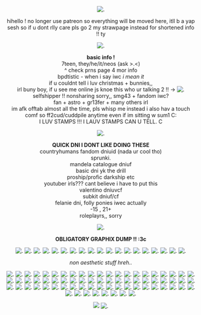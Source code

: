 <p align="center"
  
![.](https://64.media.tumblr.com/5be87049dbb6b99326067bc04022473d/8742a5525a904cb2-32/s2048x3072/40040085fe609943f49d10751f61953d7a1e1ec9.pnj)

<p align="center"
  
hihello ! no longer use patreon so everything will be moved here, itll b a yap sesh so if u dont rlly care pls go 2 my strawpage instead for shortened info !! ty

<p align="center"
  
![.](https://64.media.tumblr.com/eb25c12367403572dcca8d79d0e405d7/754803969c30b9cf-97/s250x400/202152324ab8f52015cc55dbd59cafa39029bef1.gifv)

<p align="center"

**basic info !**
<br>
7teen, they/he/it/neos (ask >.<)
<br>
^ check prns page 4 mor info 
<br>
bpdtistic - when i say iwc *i mean it*
<br>
if u couldnt tell i luv christmas + bunnies,,
<br>
irl buny boy, if u see me online js knoe this who ur talking 2 !! -> ![.](https://64.media.tumblr.com/54b510d0279221e4ca2e0fece5f372b5/cf492c2ab0c22fbd-fb/s75x75_c1/e39f604e787e657242f9ca8e8af53925ecd6d91b.gifv)
<br>
selfshipper !! nonsharing sorry,, smg43 + fandom iwc?
<br>
fan + astro + gr13fer + many others irl
<br>
im afk offtab almost all the time, pls whisp me instead i also hav a touch comf so ff2cud/cuddpile anytime even if im sitting w sum1 C:
<br>
I LUV STAMPS !!! I LAUV STAMPS CAN U TELL. C

<p align="center"
  
![.](https://64.media.tumblr.com/79c3564e49f84aaf8d968a5d3d0eec61/45bc1ad6625bafea-94/s1280x1920/49e8752bda9b8af7a9596e0795aad1bdde3653a3.gifv)

<p align="center"

**QUICK DNI I DONT LIKE DOING THESE**
<br>
countryhumans fandom dniuid (nada ur cool tho)
<br>
sprunki.
<br>
mandela catalogue dniuf
<br>
basic dni yk the drill
<br>
proship/profic darkship etc
<br>
youtuber irls??? cant believe i have to put this
<br>
valentino dniuvcf
<br>
subkit dniuf/cf
<br>
felanie dni, folly ponies iwec actually
<br>
-15 , 21+
<br>
roleplayrs,, sorry

<p align="center"
  
![.](https://64.media.tumblr.com/942e5a452e0cc6a405c5ddd685b09859/1308d9e078ff6f3d-f9/s640x960/333326fb4df1bef0b37f479d9462ebf0bd3b3f68.gifv)

<p align="center"

**OBLIGATORY GRAPHIX DUMP !! :3c**

<p align="center"
  
![.](https://64.media.tumblr.com/34c2170f55083192156a27940f3c4cac/8c49db604b0f3002-02/s100x200/b2d44bf69029f3fb10a50e08af113142cb9522b4.pnj) ![.](https://64.media.tumblr.com/db65fe69232814b36e7cdb2d66de899a/59e4fe077694f48e-29/s100x200/eaf21eb4db705a8d96a48e4f1cf0ce07fccd2bb1.gifv) ![.](https://64.media.tumblr.com/f22f24ed44c82a0730538b1759e2aad6/59e4fe077694f48e-94/s100x200/37327d3e6b1a78389c5b2a87cd53871bacd5511a.pnj) ![.](https://64.media.tumblr.com/ab5d82d54075b35f8156a20bd5ca4c97/47c4d724a89c0276-15/s100x200/58bca4b27607550ed9b2d007d10ded8871477c6c.pnj) ![.](https://64.media.tumblr.com/b07660ee8e715e61011b26db82d74c64/47c4d724a89c0276-c0/s100x200/5cc3b4dc3bda60bfa893fbae0a3301b85148a60b.pnj) ![.](https://64.media.tumblr.com/c67c70cdcab7bf9925ce28769feb5f24/8c49db604b0f3002-a4/s100x200/2e82471bab3f9d9a8b029c7b3e30cf4594fb5836.gifv) ![.](https://64.media.tumblr.com/cf7afc875178a62853e0ee6847577fb3/a2b9a9b92798b874-0a/s100x200/464e87c2400c1fb73b414f6571ad8732ecddbc91.gifv) ![.](https://64.media.tumblr.com/47d3ed3bb924750b7288f5d46880d2c8/704f4ace9de71c4b-bf/s100x200/186711a7876734defaaaa32c3656b5c3ed05acba.pnj) ![.](https://64.media.tumblr.com/40667ae7653ea07a9f03ea87a2fce8ce/905be8ef5ffa356b-07/s100x200/3d594bb93e3521d148308123b152918dadbc560b.pnj) ![.](https://64.media.tumblr.com/ab3e8904229f0111982bf70d13d2a560/48d654acdb106890-82/s100x200/b3e762186ca62d2af5c799ad83d5a1c6eaefa033.pnj) ![.](https://64.media.tumblr.com/f28e78b1d6d34f61136e6903a4e004d5/b5c1370c2766fc55-25/s100x200/31e7da8d97b030500ddc55f2915a7435ba6293ee.gifv) ![.](https://64.media.tumblr.com/f1df6416eb740d8b81146ff708e36fe2/6d78bc7631b17625-95/s100x200/f8ec1919839d9e61282e8a829c90b8c6f886d494.pnj) ![.](https://64.media.tumblr.com/537578dd8cdb89add9059c2ec939ab4b/700c9d4cb4ea50ba-1b/s100x200/1ea081ff7223b205b1534856161c1ea30dfa0d56.gifv) ![.](https://64.media.tumblr.com/782a3419707df43eca83dd7fa5328a1a/abdb9c0446392e7f-46/s100x200/0592ed3dfd5c252072907c34a6951a7ba60555af.gifv) ![.](https://64.media.tumblr.com/56adb11490f01ab4ab7fcaaf7c6a3d46/704f4ace9de71c4b-fd/s100x200/741cc67591952cde4ff0e3410fccebdacebc5ff4.pnj) ![.](https://64.media.tumblr.com/8d600bf5dbe939b408bc37482a7068b7/8c49db604b0f3002-d3/s100x200/123a7f9099594cdfd9f0591b3a0835abcae37be8.pnj) ![.](https://64.media.tumblr.com/b21f537efb183971a9558bd183c900f8/47c4d724a89c0276-73/s100x200/c4adc0bd28431548be4a44b6c721123a64f160c3.pnj) ![.](https://64.media.tumblr.com/20b12db38ab61da6c6e072d357c7040e/c1e4209fdabd182a-a0/s100x200/77b24b882173528ff5eed1bb883be46fe6360e99.pnj) ![.](https://64.media.tumblr.com/41dfc1c32d3a641b397b88166a916cfa/b5c1370c2766fc55-b7/s100x200/f3f0d1869beb573d9ab2a49880b1f83077a15cba.gifv) 

<p align="center"

*non aesthetic stuff hreh..*

<p align="center"
  
![.](https://64.media.tumblr.com/c6d46e142b87892997d91f601ff55d7e/a8a6674e6d1904af-59/s100x200/09f2f654b7f849f5a93ea9b289227c6c7c06f9b2.pnj) ![.](https://64.media.tumblr.com/f9cbc980875c26983d7b5c7e91569a93/2be3d7b7e3b8925d-31/s100x200/d0d536906d19ae86941ef1528e6787624c2bf067.pnj) ![.](https://64.media.tumblr.com/78d132d3e53cd4867673160cdd447612/f943d9890bee0f57-e6/s100x200/4e3b7ce871fd425332438a7bfe5765b5537b4744.gifv) ![.](https://64.media.tumblr.com/5fa391b151fe53aa5924bcf25993c202/147e422eed2ecc0d-6c/s100x200/070bf669adeda4b44d0d92a0d53ace4945284f05.gifv) ![.](https://64.media.tumblr.com/926546b18d9b1d901a05b782ea064bde/2789c352317c8fac-4d/s100x200/b527c055d3f3124c9d95b79880fcdc2f9913d376.gifv) ![.](https://64.media.tumblr.com/fb2b4b057f64ee8effbe10cc4a5f9562/147e422eed2ecc0d-8d/s250x400/e5d643f2425c99e3e04010d351b1393c4f8e7f8f.gifv) ![.](https://64.media.tumblr.com/d6d4224cfa924999413b633417125c68/c0de5bfbb8e74f33-32/s250x400/0d5d3541c5ac4dbf3de46110b20dff1ba45d1b63.gifv) ![.](https://gifcity.carrd.co/assets/images/gallery131/219563d0.jpg?v=47652796) ![.](https://gifcity.carrd.co/assets/images/gallery131/cfbca487.jpg?v=47652796) ![.](https://gifcity.carrd.co/assets/images/gallery230/b1bd7c8b.png?v=47652796) ![.](https://64.media.tumblr.com/005727d9d4891916c0bd01552569ec98/b2a668f6c2065597-1c/s100x200/dbc0831f3a3be6d86c8b17b017141d83426aab86.pnj) ![.](https://64.media.tumblr.com/7c7a7105d29113e33e12c6cf8dc5a886/6f072ea04e7b6c72-fb/s100x200/19ef918f30903dd70219a980d1080b0221b84fa3.gifv) ![.](https://64.media.tumblr.com/30089620ec0ef2c6492a8818da2e16c7/0576c693f2b94995-d1/s75x75_c1/df725d40a899c3deab0bc756769943a1f36517db.gifv) ![.](https://64.media.tumblr.com/da2dd4094e44c354c52d03b3ba8a6ecc/430287f45c8133f7-20/s100x200/5ebb26b002c4ef67e2fc4907a081e001101a12b2.pnj) ![.](https://64.media.tumblr.com/e496114841373a8802a4a254b6f70236/430287f45c8133f7-ea/s100x200/d2d921aaa351a258bf7d481b62327f4a4f176f52.gifv) ![.](https://64.media.tumblr.com/061cd32c70765e7b48ed3318ac8d8774/78c75168f9ef587b-77/s250x400/f87a365c8053dcb0e0d2e5cf56f5e716d797570d.gifv) ![.](https://64.media.tumblr.com/bf7de985a6b623139dbed1012f36b073/c937cea2bae71fd6-98/s100x200/ac61302a921d98dcf35de702bdcb2dddc2f32cf1.gifv) ![.](https://64.media.tumblr.com/a906ffa99c2421454a16e7dc0352305b/c937cea2bae71fd6-d1/s100x200/70f929d5d922adef60f81d4b2618619bab524fed.pnj) ![.](https://64.media.tumblr.com/4c9047d2aca459c32e39092e267f9ed4/7c3dd077ed76e2f9-2c/s100x200/148f0ab49fa0746ad84fec7056f6236c45bc0d07.pnj) ![.](https://64.media.tumblr.com/69206af4a78eb2cf4c8f87731d84e41a/799b250436f9bdca-b2/s100x200/632f0700381052889a462bb295e9c619c168a8c7.gifv) ![.](https://64.media.tumblr.com/aead6963b3c44f938be1b53d94708f8c/ed3632597c2d8d50-1e/s100x200/67c851caa4428c0b054b7efcfae75117853ed567.pnj) ![.](https://64.media.tumblr.com/28c9642ea91f2647174c825dbc41bacd/c7eaf291b9142808-9b/s250x400/34dd5df0572b3321d316f4953fb79cdc18af8765.gifv) ![.](https://64.media.tumblr.com/34f746ab524f4c95ffd885244c38b720/7498c2737dc9336b-5a/s250x400/83f09f2a2be6e7569e9815612b020118037e8cc5.gifv) ![.](https://64.media.tumblr.com/6766af52f0ef91366a9ff6f479c49786/f32d7177776ff0b6-17/s100x200/ee251ae1ef7d0d42b9f9422c1b796d8f949f492f.gifv) ![.](https://64.media.tumblr.com/a2cc55cbde3d8548c9d5a891864d21f9/ca0ba616638fdde7-47/s250x400/bd303ea6963a234b17ebf01c08968667a953c076.gifv) ![.](https://64.media.tumblr.com/609f0b13f2a06426f41e3788ea473353/0e9e26853e68553c-03/s250x400/b126fbd02e23ad3977c95fe78307ef9f0633c5a1.pnj) ![.](https://64.media.tumblr.com/c1f0e8f46765b326eaa9fc496eeb9917/45d41170c6f98333-cc/s250x400/6d061c96ffc8acc64bb4c24d5a6664cb41dc476f.webp) ![.](https://64.media.tumblr.com/603280bb25174fe4ab92aa165ef7d0a8/321aa268678c99b9-ff/s100x200/d28fa8f73c9bd03444110b6b310f5a53cc2bd5eb.gifv) ![.](https://64.media.tumblr.com/2fc10f04885fb5c75198554d7965f754/33482cf83af8f0c3-61/s100x200/b75c346ada5920a53967174d88194ea5ccfd425a.pnj) ![.](https://64.media.tumblr.com/41bbd16f016c9f4e50396623a62771b5/33482cf83af8f0c3-2b/s250x400/d52931bd11bf442a15cce81aafef1594c413a511.pnj) ![.](https://64.media.tumblr.com/0b5c6dc0ad41122d1868b027bbb1e207/d9a59b71a0818c17-29/s100x200/40b4236f799ae86ae05b780da324aa98770be2e6.gifv) ![.](https://64.media.tumblr.com/7c040120e3863b0f249b7a501bcaddad/d3abe813af06eb03-fd/s100x200/5d5899268aac879033998529a98f8ea5601fb67b.gifv) ![.](https://64.media.tumblr.com/0fc60052afa47e315f779ca6990477bf/14df2b8e0ccc2214-58/s250x400/d95dca2f4404bf641df15d194cc0df824b11fb0e.gifv) ![.](https://64.media.tumblr.com/532f05689b1fff7a46d0af409236b8ee/f2ecde4a8441d6d3-78/s100x200/200fbce27ca44c1cf4c3fe0792847a538e487632.gifv) ![.](https://64.media.tumblr.com/ff14092c30b781583e86cde5c8d423e7/f6aa4a68b0575f05-b6/s100x200/2e0eb1ec67b8b1049880968c8bea14ac6f0c81cb.gifv) ![.](https://64.media.tumblr.com/cd096bc9215bfc2678325c9c216b189f/5145bbf0b29b3644-99/s100x200/9e7d70da6615f7a4a39cf0e1de5e60bc0583d2ee.pnj) ![.](https://64.media.tumblr.com/e5935cd858e0ec2d0e01d3e26e6709a3/90bf692ff72633af-41/s100x200/6768cb7a29a99ae71c794c0cd24ca7ada44298de.pnj) ![.](https://64.media.tumblr.com/e2f0589e8d30b9106f80fca0a31a5b04/3bf9185d18abb95b-ee/s100x200/1303215227ff8cb057e19f57f87d5730d9c63274.pnj) ![.](https://64.media.tumblr.com/c01723d4eea54a481aa0f6728719b699/f55822e4c0720452-bf/s100x200/6810b2ce78030f1d3d779797c071206876ccb8bc.jpg) ![.](https://64.media.tumblr.com/9f7aa7377efe3125cd1b656005fafed6/c50dc93c89e251e3-ea/s100x200/4b578370d2ff70bb907bca885906b7860002159f.gifv) ![.](https://64.media.tumblr.com/8d5a46b569fe25ad46b1243363fbc49f/5bde89fb1ffcd1fc-aa/s100x200/79544b943f48b1c617ee4d330b836264ec30fa1d.pnj) ![.](https://64.media.tumblr.com/f24bf996f6ef5f75c421f0467b22ec38/5bde89fb1ffcd1fc-79/s100x200/caf03c2dc1e7c05d3b3c91d1eb33190595e82763.gifv) ![.](https://64.media.tumblr.com/e8001b1db15cf74d105b276e4ddfc549/5bde89fb1ffcd1fc-68/s100x200/44ff55a8810a6b621d92bb21e7face0a3a725172.pnj) ![.](https://64.media.tumblr.com/5b3ace91f09a74e4eb450f5633b3ea7a/aaf617bf71cc7ba7-09/s100x200/f780efa1771f368648c58062634c7bb27a5c43ad.pnj) ![.](https://64.media.tumblr.com/8f210b4fe01ecc2bfeb592bd529b2e37/672f30845d018425-d2/s100x200/3d54f81467a55f7e18a7d959a39b503077c0ce14.gifv) ![.](https://64.media.tumblr.com/81593ee597127fa4345c10bf6662fe1f/67c9f3fb6561df82-dd/s100x200/4aa5270bea4a0c9452c1115477367831b13fe6df.pnj) ![.](https://64.media.tumblr.com/7a8775d7d95eb374ed339e444caefab1/a5b6896041f0ab1d-a0/s250x400/60307c5f6bd0bbee1ad5a876eb93dcd0ea675131.gifv) ![.](https://gifcity.carrd.co/assets/images/gallery135/765519c3.gif?v=47652796) ![.](https://64.media.tumblr.com/ee85940bef4d5a90736ca67f24c48125/5ef7c738ad11ed0e-29/s100x200/f2ecb17fc35c5d0340083a79e0a69d210f0f1a38.pnj) ![.](https://64.media.tumblr.com/010759ecc6a84cf8c2c466c68519d541/3a7ec0eca2ec420d-bb/s100x200/bd7765cdeb7a9fae42789f1ead8b28f0e00f116d.pnj) ![.](https://64.media.tumblr.com/88ecb330f8a915658ed4b81f23dfacf0/77107e0a7d3dda05-fe/s100x200/3aa0206491363bdc6e86bf0a04c1fd8b2fd4d8f1.gifv) ![.](https://64.media.tumblr.com/10882f4c3cb6fb2316abbc070be22e56/4f2012ddc7387746-f1/s250x400/58e0b7b75e8318ac14e243439c8e4dcd3b4f3c86.gifv) ![.](https://64.media.tumblr.com/c172994d7df726723f61154cb201eb5b/64fd72d872061a87-5a/s250x400/293468007616a3903d67b049b6752bf68d3a9486.gifv) ![.](https://64.media.tumblr.com/ca18a4757a14671c08a2caf56556b3af/4f2012ddc7387746-d3/s250x400/36c9729d2d7b496c639c731876c19992381705a7.gifv) ![.](https://64.media.tumblr.com/8e170590d2b13bf206a360c9a3a344b1/2e5aa8d51d2d0f17-93/s100x200/a7f22e6a92edbb51a9412a18a5b3d9ccef6eb31b.webp) ![.](https://64.media.tumblr.com/f63907f0f13660da9f9ecd01450d59fe/2e5aa8d51d2d0f17-42/s100x200/9ef621db6188a1d49f4e1f7c14b512d1265a6d6f.pnj) ![.](https://64.media.tumblr.com/36fb3fe57e981bb4e4da01b05b5332ce/d68cedc3f4d9b0bd-e9/s100x200/d55ee462bc3514b658775a00b468fff790dac80a.gifv) ![.](https://64.media.tumblr.com/07c177157929bb33055fa56253ca71b6/944da6e1329af761-d4/s100x200/a2253ea9445d5035a1419d4245fcdf0770e71348.gifv) ![.](https://64.media.tumblr.com/428df00cba258a972afbb5ddfaea41a1/d1001f3dcd298e93-3d/s100x200/84f4fad4d4056e696f667277103debf1225b1a67.pnj) ![.](https://64.media.tumblr.com/575cd10d8ff9c6a3f903df6a91545c8b/83a16ea39e5d8df9-33/s100x200/10bc4e3626fff5f38b26ce5ff2e83f5ddafc52c3.pnj) ![.](https://64.media.tumblr.com/153f4dc680f6400b9231f0371c3cffaa/4096c9c7a2455366-d6/s100x200/01ae96962c159033d9e715b9c9ae61e1486c2587.gifv) ![.](https://64.media.tumblr.com/466a3b12ac168d31b1cf66beb635c997/1aa427d1cf5358db-00/s100x200/187c7d96351f7971b119fd14a99590f201159c29.pnj) ![.](https://64.media.tumblr.com/5e29d6f3984d6d4d29d0ae034a102db4/0c88fac5502dfd6c-37/s100x200/8cd170a22990eb4b9c02c0768d7caa4cd23e123d.gifv) ![.](https://64.media.tumblr.com/72ba16e0f2db5a08b005f9875f7864fa/ab6aea802fa22535-e6/s100x200/fe4113fecfede111266b53f970c16c5547f12ac9.pnj) ![.](https://64.media.tumblr.com/773ca1cfa5e9ca509fcfe7cfc694aa94/b0d3a539826fe605-d0/s100x200/b35b950ed7d0a2f53d241f17d595a2de100e5191.pnj) ![.](https://64.media.tumblr.com/17766f0bb03ff27cbbd5e6cc630da2fb/c1101f3205fa31d3-2f/s100x200/6bd5c27fc6fc82975e0ead535d7dd7f14d0f7bba.gifv) ![.](https://64.media.tumblr.com/d48141cd0037b1acec74b4d84eb38e61/20c900ae6158cde9-ee/s100x200/b8f626c41bce37710812543a91c85e084c20745d.pnj) ![.](https://64.media.tumblr.com/8bf82486f9e4acee9c41ee632360add8/8f3b966c768a7a38-21/s100x200/fe35f29260c5d5f08e62914e44694312fe7ea4eb.pnj) ![.](https://64.media.tumblr.com/14ceb8b9bc57f12130a5dabfe8f91415/321aa268678c99b9-1a/s250x400/90ba347bf33c9dedb7d21c0d441098a2ab7d8b5e.gifv) ![.](https://64.media.tumblr.com/3f7ab0577c6746457804c72ff95168f1/5145bbf0b29b3644-0b/s100x200/deca01ac0ede7c4dcbfbce03feef602599f7a805.gifv) ![.](https://64.media.tumblr.com/aa5795082ed26fc878856494a80ae1b7/aafc9de618d36345-35/s100x200/0660407b70f1f275081328b8de45b9826e262a85.gifv) 

<p align="center"
  
![](https://komarev.com/ghpvc/?username=robotpilled&color=97b1ee&label=☆+prof+views+) ![.](https://64.media.tumblr.com/68084615083b28087ecccac3d3fbdb9d/66ebc5ca39dbb5c2-00/s75x75_c1/0f11de307b428a9a9dd0df8060095f7d3cd6986f.gifv)
